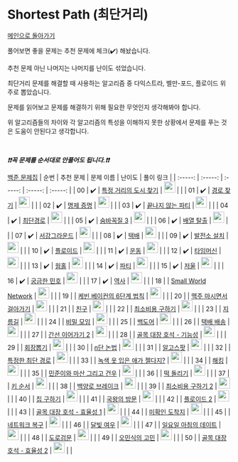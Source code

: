 # Shortest Path (최단거리)

[메인으로 돌아가기](https://github.com/tony9402/baekjoon)

풀어보면 좋을 문제는 추천 문제에 체크(:heavy_check_mark:) 해놨습니다.

추천 문제 아닌 나머지는 나머지를 난이도 섞었습니다.

최단거리 문제를 해결할 때 사용하는 알고리즘 중 다익스트라, 벨만-포드, 플로이드 위주로 뽑았습니다.

문제를 읽어보고 문제를 해결하기 위해 필요한 무엇인지 생각해봐야 합니다.

위 알고리즘들의 차이와 각 알고리즘의 특성을 이해하지 못한 상황에서 문제를 푸는 것은 도움이 안된다고 생각합니다.

<br>

***❗️❗️꼭 문제를 순서대로 안풀어도 됩니다.❗️❗️***

[백준 문제집](https://www.acmicpc.net/workbook/view/7273)
|          순번          |        추천 문제         |        문제 이름         |         난이도          |        풀이 링크         |
| :-----: | :-----: | :-----: | :-----: | :-----: |
| 00 |  :heavy_check_mark:  | <a href="http://boj.kr/18352" target="_blank">특정 거리의 도시 찾기</a> | <img height="25px" width="25px=" src="https://static.solved.ac/tier_small/9.svg"/> |                      |
| 01 |  :heavy_check_mark:  | <a href="http://boj.kr/11403" target="_blank">경로 찾기</a> | <img height="25px" width="25px=" src="https://static.solved.ac/tier_small/10.svg"/> |                      |
| 02 |  :heavy_check_mark:  | <a href="http://boj.kr/2224" target="_blank">명제 증명</a> | <img height="25px" width="25px=" src="https://static.solved.ac/tier_small/10.svg"/> |                      |
| 03 |  :heavy_check_mark:  | <a href="http://boj.kr/11265" target="_blank">끝나지 않는 파티</a> | <img height="25px" width="25px=" src="https://static.solved.ac/tier_small/10.svg"/> |                      |
| 04 |  :heavy_check_mark:  | <a href="http://boj.kr/1753" target="_blank">최단경로</a> | <img height="25px" width="25px=" src="https://static.solved.ac/tier_small/11.svg"/> |                      |
| 05 |  :heavy_check_mark:  | <a href="http://boj.kr/13549" target="_blank">숨바꼭질 3</a> | <img height="25px" width="25px=" src="https://static.solved.ac/tier_small/11.svg"/> |                      |
| 06 |  :heavy_check_mark:  | <a href="http://boj.kr/11909" target="_blank">배열 탈출</a> | <img height="25px" width="25px=" src="https://static.solved.ac/tier_small/11.svg"/> |                      |
| 07 |  :heavy_check_mark:  | <a href="http://boj.kr/14938" target="_blank">서강그라운드</a> | <img height="25px" width="25px=" src="https://static.solved.ac/tier_small/12.svg"/> |                      |
| 08 |  :heavy_check_mark:  | <a href="http://boj.kr/1719" target="_blank">택배</a> | <img height="25px" width="25px=" src="https://static.solved.ac/tier_small/12.svg"/> |                      |
| 09 |  :heavy_check_mark:  | <a href="http://boj.kr/1277" target="_blank">발전소 설치</a> | <img height="25px" width="25px=" src="https://static.solved.ac/tier_small/12.svg"/> |                      |
| 10 |  :heavy_check_mark:  | <a href="http://boj.kr/11404" target="_blank">플로이드</a> | <img height="25px" width="25px=" src="https://static.solved.ac/tier_small/12.svg"/> |                      |
| 11 |  :heavy_check_mark:  | <a href="http://boj.kr/1956" target="_blank">운동</a> | <img height="25px" width="25px=" src="https://static.solved.ac/tier_small/12.svg"/> |                      |
| 12 |  :heavy_check_mark:  | <a href="http://boj.kr/11657" target="_blank">타임머신</a> | <img height="25px" width="25px=" src="https://static.solved.ac/tier_small/12.svg"/> |                      |
| 13 |  :heavy_check_mark:  | <a href="http://boj.kr/1865" target="_blank">웜홀</a> | <img height="25px" width="25px=" src="https://static.solved.ac/tier_small/12.svg"/> |                      |
| 14 |  :heavy_check_mark:  | <a href="http://boj.kr/1238" target="_blank">파티</a> | <img height="25px" width="25px=" src="https://static.solved.ac/tier_small/13.svg"/> |                      |
| 15 |  :heavy_check_mark:  | <a href="http://boj.kr/10159" target="_blank">저울</a> | <img height="25px" width="25px=" src="https://static.solved.ac/tier_small/13.svg"/> |                      |
| 16 |  :heavy_check_mark:  | <a href="http://boj.kr/1507" target="_blank">궁금한 민호</a> | <img height="25px" width="25px=" src="https://static.solved.ac/tier_small/13.svg"/> |                      |
| 17 |  :heavy_check_mark:  | <a href="http://boj.kr/1613" target="_blank">역사</a> | <img height="25px" width="25px=" src="https://static.solved.ac/tier_small/13.svg"/> |                      |
| 18 |                      | <a href="http://boj.kr/18243" target="_blank">Small World Network</a> | <img height="25px" width="25px=" src="https://static.solved.ac/tier_small/9.svg"/> |                      |
| 19 |                      | <a href="http://boj.kr/1389" target="_blank">케빈 베이컨의 6단계 법칙</a> | <img height="25px" width="25px=" src="https://static.solved.ac/tier_small/9.svg"/> |                      |
| 20 |                      | <a href="http://boj.kr/9205" target="_blank">맥주 마시면서 걸아가기</a> | <img height="25px" width="25px=" src="https://static.solved.ac/tier_small/10.svg"/> |                      |
| 21 |                      | <a href="http://boj.kr/1058" target="_blank">친구</a> | <img height="25px" width="25px=" src="https://static.solved.ac/tier_small/10.svg"/> |                      |
| 22 |                      | <a href="http://boj.kr/1916" target="_blank">최소비용 구하기</a> | <img height="25px" width="25px=" src="https://static.solved.ac/tier_small/11.svg"/> |                      |
| 23 |                      | <a href="http://boj.kr/1446" target="_blank">지름길</a> | <img height="25px" width="25px=" src="https://static.solved.ac/tier_small/11.svg"/> |                      |
| 24 |                      | <a href="http://boj.kr/13424" target="_blank">비밀 모임</a> | <img height="25px" width="25px=" src="https://static.solved.ac/tier_small/11.svg"/> |                      |
| 25 |                      | <a href="http://boj.kr/17396" target="_blank">백도어</a> | <img height="25px" width="25px=" src="https://static.solved.ac/tier_small/11.svg"/> |                      |
| 26 |                      | <a href="http://boj.kr/5972" target="_blank">택배 배송</a> | <img height="25px" width="25px=" src="https://static.solved.ac/tier_small/11.svg"/> |                      |
| 27 |                      | <a href="http://boj.kr/14284" target="_blank">간선 이어가기 2</a> | <img height="25px" width="25px=" src="https://static.solved.ac/tier_small/11.svg"/> |                      |
| 28 |                      | <a href="http://boj.kr/20168" target="_blank">골목 대장 호석 - 기능성</a> | <img height="25px" width="25px=" src="https://static.solved.ac/tier_small/11.svg"/> |                      |
| 29 |                      | <a href="http://boj.kr/2660" target="_blank">회장뽑기</a> | <img height="25px" width="25px=" src="https://static.solved.ac/tier_small/11.svg"/> |                      |
| 30 |                      | <a href="http://boj.kr/15723" target="_blank">n단 논법</a> | <img height="25px" width="25px=" src="https://static.solved.ac/tier_small/11.svg"/> |                      |
| 31 |                      | <a href="http://boj.kr/1261" target="_blank">알고스팟</a> | <img height="25px" width="25px=" src="https://static.solved.ac/tier_small/12.svg"/> |                      |
| 32 |                      | <a href="http://boj.kr/1504" target="_blank">특정한 최단 경로</a> | <img height="25px" width="25px=" src="https://static.solved.ac/tier_small/12.svg"/> |                      |
| 33 |                      | <a href="http://boj.kr/4485" target="_blank">녹색 옷 입은 애가 젤다지?</a> | <img height="25px" width="25px=" src="https://static.solved.ac/tier_small/12.svg"/> |                      |
| 34 |                      | <a href="http://boj.kr/10282" target="_blank">해킹</a> | <img height="25px" width="25px=" src="https://static.solved.ac/tier_small/12.svg"/> |                      |
| 35 |                      | <a href="http://boj.kr/18223" target="_blank">민준이와 마산 그리고 건우</a> | <img height="25px" width="25px=" src="https://static.solved.ac/tier_small/12.svg"/> |                      |
| 36 |                      | <a href="http://boj.kr/20007" target="_blank">떡 돌리기</a> | <img height="25px" width="25px=" src="https://static.solved.ac/tier_small/12.svg"/> |                      |
| 37 |                      | <a href="http://boj.kr/2458" target="_blank">키 순서</a> | <img height="25px" width="25px=" src="https://static.solved.ac/tier_small/12.svg"/> |                      |
| 38 |                      | <a href="http://boj.kr/11562" target="_blank">백양로 브레이크</a> | <img height="25px" width="25px=" src="https://static.solved.ac/tier_small/12.svg"/> |                      |
| 39 |                      | <a href="http://boj.kr/11779" target="_blank">최소비용 구하기 2</a> | <img height="25px" width="25px=" src="https://static.solved.ac/tier_small/13.svg"/> |                      |
| 40 |                      | <a href="http://boj.kr/13911" target="_blank">집 구하기</a> | <img height="25px" width="25px=" src="https://static.solved.ac/tier_small/13.svg"/> |                      |
| 41 |                      | <a href="http://boj.kr/2982" target="_blank">국왕의 방문</a> | <img height="25px" width="25px=" src="https://static.solved.ac/tier_small/13.svg"/> |                      |
| 42 |                      | <a href="http://boj.kr/11780" target="_blank">플로이드 2</a> | <img height="25px" width="25px=" src="https://static.solved.ac/tier_small/13.svg"/> |                      |
| 43 |                      | <a href="http://boj.kr/20182" target="_blank">골목 대장 호석 - 효율성 1</a> | <img height="25px" width="25px=" src="https://static.solved.ac/tier_small/14.svg"/> |                      |
| 44 |                      | <a href="http://boj.kr/9370" target="_blank">미확인 도착지</a> | <img height="25px" width="25px=" src="https://static.solved.ac/tier_small/14.svg"/> |                      |
| 45 |                      | <a href="http://boj.kr/2211" target="_blank">네트워크 복구</a> | <img height="25px" width="25px=" src="https://static.solved.ac/tier_small/14.svg"/> |                      |
| 46 |                      | <a href="http://boj.kr/16118" target="_blank">달빛 여우</a> | <img height="25px" width="25px=" src="https://static.solved.ac/tier_small/14.svg"/> |                      |
| 47 |                      | <a href="http://boj.kr/1445" target="_blank">일요일 아침의 데이트</a> | <img height="25px" width="25px=" src="https://static.solved.ac/tier_small/14.svg"/> |                      |
| 48 |                      | <a href="http://boj.kr/2307" target="_blank">도로검문</a> | <img height="25px" width="25px=" src="https://static.solved.ac/tier_small/14.svg"/> |                      |
| 49 |                      | <a href="http://boj.kr/1219" target="_blank">오민식의 고민</a> | <img height="25px" width="25px=" src="https://static.solved.ac/tier_small/14.svg"/> |                      |
| 50 |                      | <a href="http://boj.kr/20183" target="_blank">골목 대장 호석 - 효율성 2</a> | <img height="25px" width="25px=" src="https://static.solved.ac/tier_small/15.svg"/> |                      |
